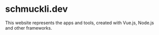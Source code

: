 # schmuckli.dev
This website represents the apps and tools, created with Vue.js, Node.js and other frameworks.
